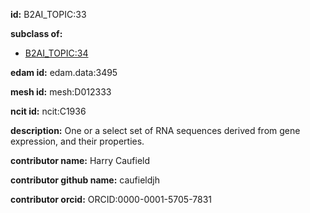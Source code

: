 **id:** B2AI_TOPIC:33

**subclass of:**

- [B2AI_TOPIC:34](../DataTopic.markdown)

**edam id:** edam.data:3495

**mesh id:** mesh:D012333

**ncit id:** ncit:C1936

**description:** One or a select set of RNA sequences derived from gene expression, and their properties.

**contributor name:** Harry Caufield

**contributor github name:** caufieldjh

**contributor orcid:** ORCID:0000-0001-5705-7831

